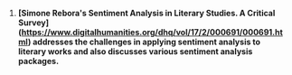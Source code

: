 1. **[Simone Rebora's Sentiment Analysis in Literary Studies. A Critical Survey] (https://www.digitalhumanities.org/dhq/vol/17/2/000691/000691.html) addresses the challenges in applying sentiment analysis to literary works and also discusses various sentiment analysis packages.**
